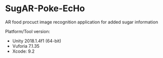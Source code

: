 # SugAR-Poke-EcHo
AR food procuct image recognition application for added sugar information

Platform/Tool version: 
- Unity 2018.1.4f1 (64-bit)
- Vuforia 7.1.35
- Xcode: 9.2
